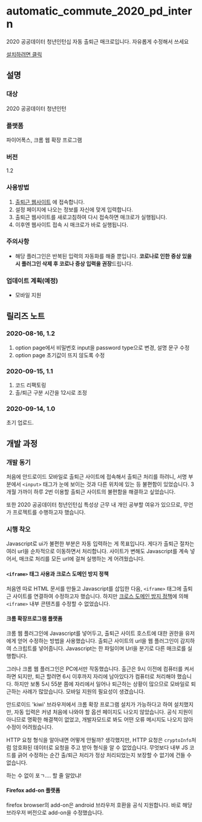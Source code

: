 # automatic_commute_2020_pd_intern
2020 공공데이터 청년인턴십 자동 출퇴근 매크로입니다. 자유롭게 수정해서 쓰세요

<a href="install.xpi">설치하려면 클릭</a>

## 설명
### 대상
2020 공공데이터 청년인턴

### 플랫폼
파이어폭스, 크롬 웹 확장 프로그램

### 버전
1.2

### 사용방법
1. [출퇴근 웹사이트](https://dt20chk.hyosungitx.com/) 에 접속합니다.
2. 설정 페이지에 나오는 정보를 자신에 맞게 입력합니다.
3. 출퇴근 웹사이트를 새로고침하여 다시 접속하면 매크로가 실행됩니다.
4. 이후엔 웹사이트 접속 시 매크로가 바로 실행됩니다.

### 주의사항
- 해당 플러그인은 반복된 입력의 자동화를 해줄 뿐입니다. **코로나로 인한 증상 있을 시 플러그인 삭제 후 코로나 증상 입력을 권장**드립니다.

### 업데이트 계획(예정)
- 모바일 지원

## 릴리즈 노트
### 2020-08-16, 1.2
1. option page에서 비밀번호 input을 password type으로 변경, 설명 문구 수정
2. option page 초기값이 뜨지 않도록 수정

### 2020-09-15, 1.1
1. 코드 리팩토링
2. 출/퇴근 구분 시간을 12시로 조정

### 2020-09-14, 1.0
초기 업로드.

## 개발 과정
### 개발 동기
처음에 안드로이드 모바일로 출퇴근 사이트에 접속해서 출퇴근 처리를 하려니, 서명 부분에서 `<input>` 태그가 눈에 보이는 것과 다른 위치에 있는 등 불편함이 있었습니다. 3개월 가까이 하루 2번 이용할 출퇴근 사이트의 불편함을 해결하고 싶었습니다.

또한 2020 공공데이터 청년인턴십 특성상 근무 내 개인 공부할 여유가 있으므로, 무언가 프로젝트를 수행하고자 했습니다.

### 시행 착오
Javascript로 ui가 불편한 부분은 자동 입력하는 게 목표입니다. 게다가 출퇴근 절차는 여러 url을 순차적으로 이동하면서 처리합니다. 사이트가 변해도 Javascript를 계속 넣어서, 매크로 처리를 모든 url에 걸쳐 실행하는 게 어려웠습니다.

#### `<iframe>` 태그 사용과 크로스 도메인 방지 정책
처음엔 따로 HTML 문서를 만들고 Javascript를 삽입한 다음, `<iframe>` 태그에 출퇴근 사이트를 연결하여 수정하고자 했습니다. 하지만 [크로스 도메인 방지 정책](https://en.wikipedia.org/wiki/Same-origin_policy)에 의해 `<iframe>` 내부 콘텐츠를 수정할 수 없었습니다.

#### 크롬 확장프로그램 플랫폼
크롬 웹 플러그인에 Javascript를 넣어두고, 출퇴근 사이트 호스트에 대한 권한을 유저에게 얻어 수정하는 방법을 사용했습니다. 출퇴근 사이트의 url을 웹 플러그인이 감지하여 스크립트를 넣어줍니다. Javascript는 한 파일이며 Url을 분기로 다른 매크로를 실행합니다.

그러나 크롬 웹 플러그인은 PC에서만 작동했습니다. 출근은 9시 이전에 컴퓨터를 켜서 하면 되지만, 퇴근 할려면 6시 이후까지 자리에 남아있다가 컴퓨터로 처리해야 했습니다. 하지만 보통 5시 55분 쯤에 자리에서 일어나 퇴근하는 상황이 많으므로 모바일로 퇴근하는 사례가 많았습니다. 모바일 지원의 필요성이 생겼습니다.

안드로이드 'kiwi' 브라우저에서 크롬 확장 프로그램 설치가 가능하다고 하여 설치했지만, 자동 입력은 커녕 처음에 나와야 할 옵션 페이지도 나오지 않았습니다. 공식 지원이 아니므로 명확한 해결책이 없었고, 개발자모드로 봐도 어떤 오류 메시지도 나오지 않아 수정이 어려웠습니다.

HTTP 요청 형식을 알아내면 어떻게 안될까? 생각했지만, HTTP 요청은 `cryptoInfo`처럼 암호화된 데이터로 요청을 주고 받아 형식을 알 수 없었습니다. 무엇보다 내부 JS 코드를 긁어 수정하는 순간 출/퇴근 처리가 정상 처리되었는지 보장할 수 없기에 건들 수 없습니다.

하는 수 없이 포ㄱ.... 할 줄 알았냐!

#### Firefox add-on 플랫폼
firefox browser의 add-on은 android 브라우저 호환을 공식 지원합니다. 바로 해당 브라우저 버전으로 add-on을 수정했습니다.

